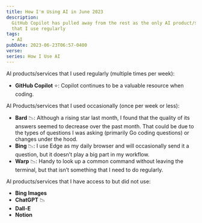 ```yaml
---
title: How I'm Using AI in June 2023
description:
  GitHub Copilot has pulled away from the rest as the only AI product/service
  that I use regularly
tags:
  - AI
pubDate: 2023-06-23T06:57-0400
verse:
series: How I Use AI
---
```


AI products/services that I used regularly (multiple times per week):

- **GitHub Copilot** ⭐: Copilot continues to be a valuable resource when coding.

AI Products/services that I used occasionally (once per week or less):

- **Bard** 📉: Although a rising star last month, I found that the quality of its
  answers seemed to decrease over the past month. That could be due to the types
  of questions I was asking (primarily Go coding questions) or changes under the
  hood.
- **Bing** 📉: I use Edge as my daily browser and will occasionally send it a
  question, but it doesn’t play a big part in my workflow.
- **Warp** 📉: Handy to look up a common command without leaving the terminal, but
  that isn’t something that I need to do regularly.

AI products/services that I have access to but did not use:

- **Bing Images**
- **ChatGPT** 📉
- **Dall-E**
- **Notion**
